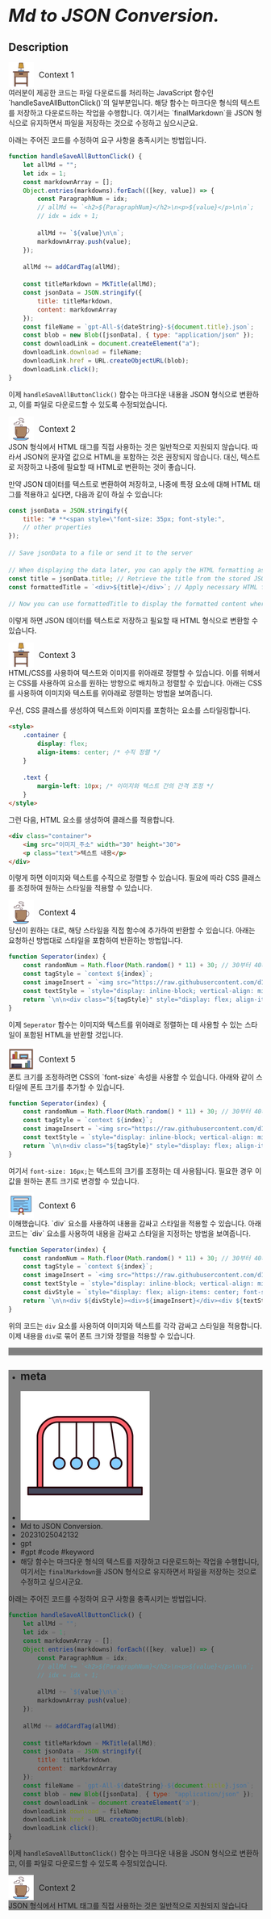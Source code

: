 # **<span style="font-size: 35px; font-style: italic;">Md to JSON Conversion.</span>**

## Description




<div style="display: flex; align-items: center; font-size: 16px;"><div><img src="https://raw.githubusercontent.com/d10000usd/WebDocuments/main/public/icon/space/workspace-vector-free-icon-set-33.png" width="50" height="50" style="vertical-align: middle;" /></div><div style="display: inline-block; vertical-align: middle; margin-left: 10px; font-size: 16px;">Context 1</div></div>
여러분이 제공한 코드는 파일 다운로드를 처리하는 JavaScript 함수인 `handleSaveAllButtonClick()`의 일부분입니다. 해당 함수는 마크다운 형식의 텍스트를 저장하고 다운로드하는 작업을 수행합니다. 여기서는 `finalMarkdown`을 JSON 형식으로 유지하면서 파일을 저장하는 것으로 수정하고 싶으시군요.

아래는 주어진 코드를 수정하여 요구 사항을 충족시키는 방법입니다.

```javascript
function handleSaveAllButtonClick() {
    let allMd = "";
    let idx = 1;
    const markdownArray = [];
    Object.entries(markdowns).forEach(([key, value]) => {
        const ParagraphNum = idx;
        // allMd += `<h2>${ParagraphNum}</h2>\n<p>${value}</p>\n\n`;
        // idx = idx + 1;

        allMd += `${value}\n\n`;
        markdownArray.push(value);
    });

    allMd += addCardTag(allMd);

    const titleMarkdown = MkTitle(allMd);
    const jsonData = JSON.stringify({
        title: titleMarkdown,
        content: markdownArray
    });
    const fileName = `gpt-All-${dateString}-${document.title}.json`;
    const blob = new Blob([jsonData], { type: "application/json" });
    const downloadLink = document.createElement("a");
    downloadLink.download = fileName;
    downloadLink.href = URL.createObjectURL(blob);
    downloadLink.click();
}
```

이제 `handleSaveAllButtonClick()` 함수는 마크다운 내용을 JSON 형식으로 변환하고, 이를 파일로 다운로드할 수 있도록 수정되었습니다.





<div style="display: flex; align-items: center; font-size: 16px;"><div><img src="https://raw.githubusercontent.com/d10000usd/WebDocuments/main/public/icon/space/workspace-vector-free-icon-set-30.png" width="50" height="50" style="vertical-align: middle;" /></div><div style="display: inline-block; vertical-align: middle; margin-left: 10px; font-size: 16px;">Context 2</div></div>
JSON 형식에서 HTML 태그를 직접 사용하는 것은 일반적으로 지원되지 않습니다. 따라서 JSON의 문자열 값으로 HTML을 포함하는 것은 권장되지 않습니다. 대신, 텍스트로 저장하고 나중에 필요할 때 HTML로 변환하는 것이 좋습니다.

만약 JSON 데이터를 텍스트로 변환하여 저장하고, 나중에 특정 요소에 대해 HTML 태그를 적용하고 싶다면, 다음과 같이 하실 수 있습니다:

```javascript
const jsonData = JSON.stringify({
    title: "# **<span style=\"font-size: 35px; font-style:",
    // other properties
});

// Save jsonData to a file or send it to the server

// When displaying the data later, you can apply the HTML formatting as needed
const title = jsonData.title; // Retrieve the title from the stored JSON data
const formattedTitle = `<div>${title}</div>`; // Apply necessary HTML formatting

// Now you can use formattedTitle to display the formatted content where needed
```

이렇게 하면 JSON 데이터를 텍스트로 저장하고 필요할 때 HTML 형식으로 변환할 수 있습니다.





<div style="display: flex; align-items: center; font-size: 16px;"><div><img src="https://raw.githubusercontent.com/d10000usd/WebDocuments/main/public/icon/space/workspace-vector-free-icon-set-33.png" width="50" height="50" style="vertical-align: middle;" /></div><div style="display: inline-block; vertical-align: middle; margin-left: 10px; font-size: 16px;">Context 3</div></div>
HTML/CSS를 사용하여 텍스트와 이미지를 위아래로 정렬할 수 있습니다. 이를 위해서는 CSS를 사용하여 요소를 원하는 방향으로 배치하고 정렬할 수 있습니다. 아래는 CSS를 사용하여 이미지와 텍스트를 위아래로 정렬하는 방법을 보여줍니다.

우선, CSS 클래스를 생성하여 텍스트와 이미지를 포함하는 요소를 스타일링합니다.

```html
<style>
    .container {
        display: flex;
        align-items: center; /* 수직 정렬 */
    }

    .text {
        margin-left: 10px; /* 이미지와 텍스트 간의 간격 조정 */
    }
</style>
```

그런 다음, HTML 요소를 생성하여 클래스를 적용합니다.

```html
<div class="container">
    <img src="이미지_주소" width="30" height="30">
    <p class="text">텍스트 내용</p>
</div>
```

이렇게 하면 이미지와 텍스트를 수직으로 정렬할 수 있습니다. 필요에 따라 CSS 클래스를 조정하여 원하는 스타일을 적용할 수 있습니다.





<div style="display: flex; align-items: center; font-size: 16px;"><div><img src="https://raw.githubusercontent.com/d10000usd/WebDocuments/main/public/icon/space/workspace-vector-free-icon-set-30.png" width="50" height="50" style="vertical-align: middle;" /></div><div style="display: inline-block; vertical-align: middle; margin-left: 10px; font-size: 16px;">Context 4</div></div>
당신이 원하는 대로, 해당 스타일을 직접 함수에 추가하여 반환할 수 있습니다. 아래는 요청하신 방법대로 스타일을 포함하여 반환하는 방법입니다.

```javascript
function Seperator(index) {
    const randomNum = Math.floor(Math.random() * 11) + 30; // 30부터 40까지의 랜덤한 숫자 생성
    const tagStyle = `context ${index}`;
    const imageInsert = `<img src="https://raw.githubusercontent.com/d10000usd/WebDocuments/main/public/icon/space/workspace-vector-free-icon-set-${randomNum}.png" width="30" height="30" style="vertical-align: middle;" />`;
    const textStyle = `style="display: inline-block; vertical-align: middle; margin-left: 10px;"`;
    return `\n\n<div class="${tagStyle}" style="display: flex; align-items: center;">${imageInsert}<p ${textStyle}>${tagStyle}</p></div>`;
}
```

이제 `Seperator` 함수는 이미지와 텍스트를 위아래로 정렬하는 데 사용할 수 있는 스타일이 포함된 HTML을 반환할 것입니다.





<div style="display: flex; align-items: center; font-size: 16px;"><div><img src="https://raw.githubusercontent.com/d10000usd/WebDocuments/main/public/icon/space/workspace-vector-free-icon-set-34.png" width="50" height="50" style="vertical-align: middle;" /></div><div style="display: inline-block; vertical-align: middle; margin-left: 10px; font-size: 16px;">Context 5</div></div>
폰트 크기를 조정하려면 CSS의 `font-size` 속성을 사용할 수 있습니다. 아래와 같이 스타일에 폰트 크기를 추가할 수 있습니다.

```javascript
function Seperator(index) {
    const randomNum = Math.floor(Math.random() * 11) + 30; // 30부터 40까지의 랜덤한 숫자 생성
    const tagStyle = `context ${index}`;
    const imageInsert = `<img src="https://raw.githubusercontent.com/d10000usd/WebDocuments/main/public/icon/space/workspace-vector-free-icon-set-${randomNum}.png" width="30" height="30" style="vertical-align: middle;" />`;
    const textStyle = `style="display: inline-block; vertical-align: middle; margin-left: 10px; font-size: 16px;"`;
    return `\n\n<div class="${tagStyle}" style="display: flex; align-items: center;">${imageInsert}<p ${textStyle}>${tagStyle}</p></div>`;
}
```

여기서 `font-size: 16px;`는 텍스트의 크기를 조정하는 데 사용됩니다. 필요한 경우 이 값을 원하는 폰트 크기로 변경할 수 있습니다.





<div style="display: flex; align-items: center; font-size: 16px;"><div><img src="https://raw.githubusercontent.com/d10000usd/WebDocuments/main/public/icon/space/workspace-vector-free-icon-set-38.png" width="50" height="50" style="vertical-align: middle;" /></div><div style="display: inline-block; vertical-align: middle; margin-left: 10px; font-size: 16px;">Context 6</div></div>
이해했습니다. `div` 요소를 사용하여 내용을 감싸고 스타일을 적용할 수 있습니다. 아래 코드는 `div` 요소를 사용하여 내용을 감싸고 스타일을 지정하는 방법을 보여줍니다.

```javascript
function Seperator(index) {
    const randomNum = Math.floor(Math.random() * 11) + 30; // 30부터 40까지의 랜덤한 숫자 생성
    const tagStyle = `context ${index}`;
    const imageInsert = `<img src="https://raw.githubusercontent.com/d10000usd/WebDocuments/main/public/icon/space/workspace-vector-free-icon-set-${randomNum}.png" width="30" height="30" style="vertical-align: middle;" />`;
    const textStyle = `style="display: inline-block; vertical-align: middle; margin-left: 10px; font-size: 16px;"`;
    const divStyle = `style="display: flex; align-items: center; font-size: 16px;"`;
    return `\n\n<div ${divStyle}><div>${imageInsert}</div><div ${textStyle}>${tagStyle}</div></div>`;
}
```

위의 코드는 `div` 요소를 사용하여 이미지와 텍스트를 각각 감싸고 스타일을 적용합니다. 이제 내용을 `div`로 묶어 폰트 크기와 정렬을 적용할 수 있습니다.



<div style="background-color: grey; height: 15px;"></div>







<div style="background-color: grey; ">  

- ## meta   
- ![ex_screenshot](https://raw.githubusercontent.com/d10000usd/WebDocuments/main/public/icon/space/workspace-vector-free-icon-set-35.png)  
- Md to JSON Conversion.  
- 20231025042132  
- gpt  
- #gpt #code #keyword  
- 해당 함수는 마크다운 형식의 텍스트를 저장하고 다운로드하는 작업을 수행합니다,여기서는 `finalMarkdown`을 JSON 형식으로 유지하면서 파일을 저장하는 것으로 수정하고 싶으시군요.

아래는 주어진 코드를 수정하여 요구 사항을 충족시키는 방법입니다.

```javascript
function handleSaveAllButtonClick() {
    let allMd = "";
    let idx = 1;
    const markdownArray = [];
    Object.entries(markdowns).forEach(([key, value]) => {
        const ParagraphNum = idx;
        // allMd += `<h2>${ParagraphNum}</h2>\n<p>${value}</p>\n\n`;
        // idx = idx + 1;

        allMd += `${value}\n\n`;
        markdownArray.push(value);
    });

    allMd += addCardTag(allMd);

    const titleMarkdown = MkTitle(allMd);
    const jsonData = JSON.stringify({
        title: titleMarkdown,
        content: markdownArray
    });
    const fileName = `gpt-All-${dateString}-${document.title}.json`;
    const blob = new Blob([jsonData], { type: "application/json" });
    const downloadLink = document.createElement("a");
    downloadLink.download = fileName;
    downloadLink.href = URL.createObjectURL(blob);
    downloadLink.click();
}
```

이제 `handleSaveAllButtonClick()` 함수는 마크다운 내용을 JSON 형식으로 변환하고, 이를 파일로 다운로드할 수 있도록 수정되었습니다.





<div style="display: flex; align-items: center; font-size: 16px;"><div><img src="https://raw.githubusercontent.com/d10000usd/WebDocuments/main/public/icon/space/workspace-vector-free-icon-set-30.png" width="50" height="50" style="vertical-align: middle;" /></div><div style="display: inline-block; vertical-align: middle; margin-left: 10px; font-size: 16px;">Context 2</div></div>
JSON 형식에서 HTML 태그를 직접 사용하는 것은 일반적으로 지원되지 않습니다  
</div> 
